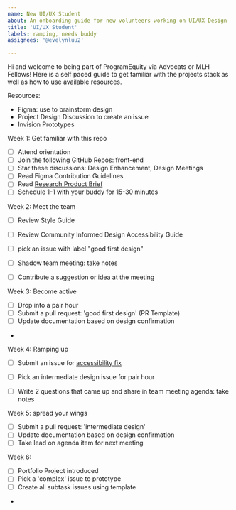 ```yaml
---
name: New UI/UX Student
about: An onboarding guide for new volunteers working on UI/UX Design 
title: 'UI/UX Student'
labels: ramping, needs buddy
assignees: '@evelynluu2'

---
```


Hi and welcome to being part of ProgramEquity via Advocats or MLH Fellows! Here is a self paced guide to get familiar with the projects stack as well as how to use available resources. 

Resources: 
- Figma: use to brainstorm design 
- Project Design Discussion to create an issue
- Invision Prototypes

Week 1: Get familiar with this repo
- [ ] Attend orientation 
- [ ] Join the following GitHub Repos: front-end 
- [ ] Star these discussions: Design Enhancement, Design Meetings
- [ ] Read Figma Contribution Guidelines 
- [ ] Read [Research Product Brief ](https://www.notion.so/programequity/Dare-to-Dream-Civic-Engagement-is-key-to-change-595ca4db3a2948c6b44569b58d530c8c)
- [ ] Schedule 1-1 with your buddy for 15-30 minutes 

Week 2: Meet the team 
- [ ] Review Style Guide
- [ ] Review Community Informed Design Accessibility Guide 
- [ ] pick an issue with label "good first design" 
- [ ] Shadow team meeting: take notes
- [ ] Contribute a suggestion or idea at the meeting  


Week 3: Become active
- [ ] Drop into a pair hour 
- [ ] Submit a pull request: 'good first design' (PR Template) 
- [ ] Update documentation based on design confirmation 
- 
Week 4: Ramping up
- [ ] Submit an issue for [accessibility fix ](https://github.com/ProgramEquity/amplify-back-end/issues/new?assignees=%40evelynluu2&labels=accessibility&template=blue+design+enhancement.md&title=UI%2FUX+task)
- [ ] Pick an intermediate design issue for pair hour 
- [ ] Write 2 questions that came up and share in team meeting agenda: take notes


Week 5: spread your wings 
- [ ] Submit a pull request: 'intermediate design' 
- [ ] Update documentation based on design confirmation 
- [ ] Take lead on agenda item for next meeting 

Week 6: 
- [ ] Portfolio Project introduced 
- [ ] Pick a 'complex' issue to prototype
- [ ] Create all subtask issues using template 
-
